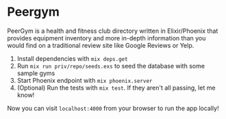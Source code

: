 # Peergym

PeerGym is a health and fitness club directory written in Elixir/Phoenix that provides equipment inventory and more in-depth information than you would find on a traditional review site like Google Reviews or Yelp.

1. Install dependencies with `mix deps.get`
2. Run `mix run priv/repo/seeds.exs` to seed the database with some sample gyms
2. Start Phoenix endpoint with `mix phoenix.server`
3. (Optional) Run the tests with `mix test`. If they aren't all passing, let me know!

Now you can visit `localhost:4000` from your browser to run the app locally!
